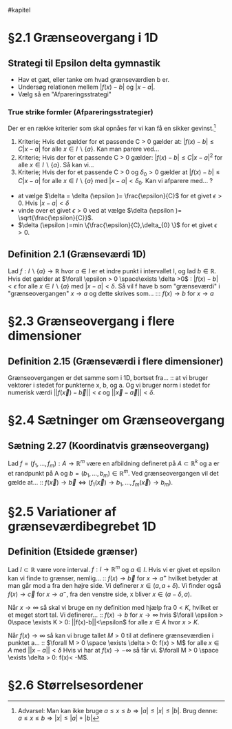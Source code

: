 #kapitel 
# §2.1 Grænseovergang i 1D
## Strategi til Epsilon delta gymnastik
- Hav et gæt, eller tanke om hvad grænseværdien b er.
- Undersøg relationen mellem $|f(x)-b| \text{ og } |x-a|$.
- Vælg så en "Afpareringsstrategi"
### True strike formler (Afpareringsstrategier)
Der er en række kriterier som skal opnåes før vi kan få en sikker gevinst.[^1]
1. Kriterie; Hvis det gælder for et passende C > 0 gælder at: $|f(x)-b| \leq C|x-a|$ for alle $x \in I \backslash \{ a\}$. Kan man parere ved...
2. Kriterie; Hvis der for et passende C > 0 gælder: $|f(x)-b|\leq C|x-a|^{2}$ for alle $x \in I \backslash \{ a\}$. Så kan vi...
3. Kriterie; Hvis der for et passende C > 0 og $\delta_{0}>0$ gælder at $|f(x)-b|\leq C|x-a|$ for alle $x \in I \backslash \{ a\}$ med $|x-a|<\delta_{0}$. Kan vi afparere med...
?
- at vælge $\delta = \delta (\epsilon )= \frac{\epsilon}{C}$ for et givet $\epsilon >0$. Hvis $|x-a|<\delta$
- vinde over et givet $\epsilon >0$ ved at vælge $\delta (\epsilon )= \sqrt{\frac{\epsilon}{C}}$.
- $\delta (\epsilon )=min \{\frac{\epsilon}{C},\delta_{0} \}$ for et givet $\epsilon > 0$.
 

## Definition 2.1 (Grænseværdi 1D)
Lad $f : I \backslash \{ a\}\to \mathbb{R}$ hvor $a \in I$ er et indre punkt i intervallet I, og lad $b \in \mathbb{R}$. Hvis det gælder at $\forall \epsilon > 0 \space\exists \delta >0$ : $|f(x)-b| < \epsilon$ for alle $x \in I \backslash \{ a\}$ med $|x-a|< \delta$. Så vil f have b som "grænseværdi" i "grænseovergangen" $x \to a$ og dette skrives som... ::: $f(x)\to b$ for $x \to a$

# §2.3 Grænseovergang i flere dimensioner
## Definition 2.15 (Grænseværdi i flere dimensioner)
Grænseovergangen er det samme som i 1D, bortset fra... :: at vi bruger vektorer i stedet for punkterne x, b, og a. Og vi bruger norm i stedet for numerisk værdi $||f(\vec{x})-\vec{b}||<\epsilon$ og $||\vec{x}-\vec{a}||<\delta$.

# §2.4 Sætninger om Grænseovergang
## Sætning 2.27 (Koordinatvis grænseovergang)
Lad $f = (f_1,...,f_{m}):A\to \mathbb{R}^{m}$ være en afbildning defineret på $A \subset \mathbb{R}^{k}$ og a er et randpunkt på A og $b =(b_{1},...,b_{m})\in \mathbb{R}^{m}$. Ved grænseovergangen vil det gælde at... :: $f(\vec{x})\to \vec{b} \Leftrightarrow (f_{1}(\vec{x})\to b_{1},...,f_{m}(\vec{x})\to b_{m})$.


# §2.5 Variationer af grænseværdibegrebet 1D
## Definition (Etsidede grænser)
Lad $I \subset \mathbb{R}$ være vore interval. $f:I \to \mathbb{R}^{m}$ og $a \in I$. Hvis vi er givet et epsilon kan vi finde to grænser, nemlig... :: $f(x)\to \vec{b}$ for $x \to a^{+}$ hvilket betyder at man går mod a fra den højre side. Vi definerer $x \in (a, a+\delta)$. Vi finder også $f(x)\to \vec{c}$ for $x \to a^{-}$, fra den venstre side, x bliver $x \in (a- \delta, a)$.

Når $x \to \infty$ så skal vi bruge en ny definition med hjælp fra $0 < K$, hvilket er et meget stort tal. Vi definerer... :: $f(x)\to b$ for $x \to \infty$ hvis $\forall \epsilon > 0\space \exists K > 0: ||f(x)-b||<\epsilon$ for alle $x \in A$ hvor $x > K$.

Når $f(x)\to \infty$ så kan vi bruge tallet $M>0$ til at definere grænseværdien i punktet a... :: $\forall M > 0 \space \exists \delta > 0: f(x) > M$ for alle $x \in A$ med $||x-a|| < \delta$ Hvis vi har at $f(x)\to - \infty$ så får vi. $\forall M > 0 \space \exists \delta > 0: f(x)< -M$.



# §2.6 Størrelsesordener


[^1]: Advarsel: Man kan ikke bruge $a \leq x \leq b \Rightarrow |a| \leq |x| \leq |b|$. Brug denne: $a \leq x \leq b \Rightarrow |x| \leq |a|+|b|$